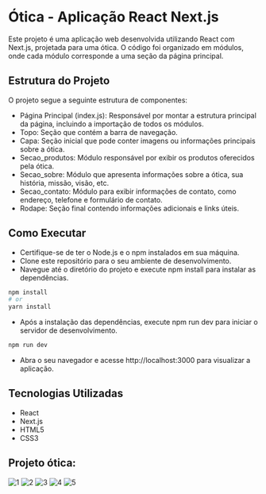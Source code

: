 # Ótica - Aplicação React Next.js

Este projeto é uma aplicação web desenvolvida utilizando React com Next.js, projetada para uma ótica. O código foi organizado em módulos, onde cada módulo corresponde a uma seção da página principal.

## Estrutura do Projeto
O projeto segue a seguinte estrutura de componentes:

- Página Principal (index.js): Responsável por montar a estrutura principal da página, incluindo a importação de todos os módulos.
- Topo: Seção que contém a barra de navegação.
- Capa: Seção inicial que pode conter imagens ou informações principais sobre a ótica.
- Secao_produtos: Módulo responsável por exibir os produtos oferecidos pela ótica.
- Secao_sobre: Módulo que apresenta informações sobre a ótica, sua história, missão, visão, etc.
- Secao_contato: Módulo para exibir informações de contato, como endereço, telefone e formulário de contato.
- Rodape: Seção final contendo informações adicionais e links úteis.

## Como Executar

- Certifique-se de ter o Node.js e o npm instalados em sua máquina.
- Clone este repositório para o seu ambiente de desenvolvimento.
- Navegue até o diretório do projeto e execute npm install para instalar as dependências.

```bash
npm install
# or
yarn install
```

- Após a instalação das dependências, execute npm run dev para iniciar o servidor de desenvolvimento.

```bash
npm run dev
```

- Abra o seu navegador e acesse http://localhost:3000 para visualizar a aplicação.

## Tecnologias Utilizadas

- React
- Next.js
- HTML5
- CSS3

## Projeto ótica: 

![1](https://github.com/alands1999/Projeto-otica/assets/150439841/a86019e6-7213-4026-82f5-cf1e59c17d34)
![2](https://github.com/alands1999/Projeto-otica/assets/150439841/030e72b4-2a4e-4dc8-9f47-c0cc93bd603e)
![3](https://github.com/alands1999/Projeto-otica/assets/150439841/bd102a13-fdba-4d09-bceb-4b4fad15ddad)
![4](https://github.com/alands1999/Projeto-otica/assets/150439841/2a6655df-fcfe-489d-a0d7-c3e3da4b2644)
![5](https://github.com/alands1999/Projeto-otica/assets/150439841/1520dc25-e0fb-4790-a0f4-cb74c343c801)




